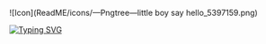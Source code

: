 ![Icon](ReadME/icons/—Pngtree—little boy say hello_5397159.png)



[![Typing SVG](https://readme-typing-svg.demolab.com?font=Fira+Code&pause=1000&width=435&lines=%E0%A4%A8%E0%A4%AE%E0%A4%B8%E0%A5%8D%E0%A4%A4%E0%A5%87+%E0%A4%A6%E0%A5%8B%E0%A4%B8%E0%A5%8D%E0%A4%A4%E0%A5%8B%E0%A4%82%2C+%E0%A4%AE%E0%A5%87%E0%A4%B0%E0%A4%BE+%E0%A4%A8%E0%A4%BE%E0%A4%AE+%E0%A4%B9%E0%A4%BF%E0%A4%AE%E0%A4%BE%E0%A4%82%E0%A4%B6%E0%A5%81+%E0%A4%AE%E0%A5%8C%E0%A4%B0%E0%A5%8D%E0%A4%AF+%E0%A4%B9%E0%A5%88%E0%A5%A4;Hi+there!+I%E2%80%99m+Himanshu+Maurya;%E3%81%93%E3%82%93%E3%81%AB%E3%81%A1%E3%81%AF%E3%80%81%E7%A7%81%E3%81%AF%E3%83%92%E3%83%9E%E3%83%B3%E3%82%B9%E3%83%BB%E3%83%9E%E3%82%A6%E3%83%AA%E3%83%A4%E3%81%A7%E3%81%99%EF%BC%81)](https://git.io/typing-svg)

